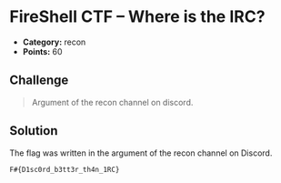 # FireShell CTF – Where is the IRC?

* **Category:** recon
* **Points:** 60

## Challenge

> Argument of the recon channel on discord.

## Solution

The flag was written in the argument of the recon channel on Discord.

```
F#{D1sc0rd_b3tt3r_th4n_1RC}
```